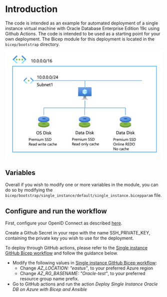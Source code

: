 # Introduction

The code is intended as an example for automated deployment of a single instance virtual machine with Oracle Database Enterprise Edition 19c using Github Actions. The code is intended to be used as a starting point for your own deployment. The Bicep module for this deployment is located in the `bicep/bootstrap` directory.

 ![Single VM](media/single_vm.png)

## Variables

Overall if you wish to modify one or more variables in the module, you can do so by modifying the `bicep/bootstrap/single_instance/default/single_instance.bicepparam` file.

## Configure and run the workflow

First, configure your OpenID Connect as described [here](https://learn.microsoft.com/en-us/azure/developer/github/connect-from-azure?tabs=azure-portal%2Cwindows#use-the-azure-login-action-with-openid-connect).

Create a Github Secret in your repo with the name SSH_PRIVATE_KEY, containing the private key you wish to use for the deployment.

To deploy through GitHub actions, please refer to the [Single instance GitHub Bicep workflow](../blob/main/.github/workflows/full-si-bicep-deploy.yml) and follow the guidance below.

- Modify the following values in [Single instance GitHub Bicep workflow](../blob/main/.github/workflows/full-si-bicep-deploy.yml):
  - Change _AZ_LOCATION: "eastus"_, to your preferred Azure region
  - Change _AZ_RG_BASENAME: "Oracle-test"_, to your preferred resource group name prefix.
- Go to GitHub actions and run the action *Deploy Single Instance Oracle DB on Azure with Bicep and Ansible*

